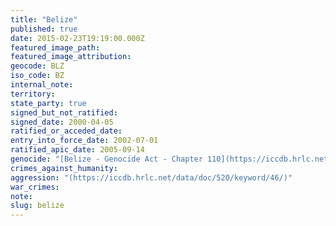 ```yaml
---
title: "Belize"
published: true
date: 2015-02-23T19:19:00.000Z
featured_image_path:
featured_image_attribution:
geocode: BLZ
iso_code: BZ
internal_note:
territory:
state_party: true
signed_but_not_ratified:
signed_date: 2000-04-05
ratified_or_acceded_date:
entry_into_force_date: 2002-07-01
ratified_apic_date: 2005-09-14
genocide: "[Belize - Genocide Act - Chapter 110](https://iccdb.hrlc.net/data/doc/520/keyword/46/)"
crimes_against_humanity:
aggression: "(https://iccdb.hrlc.net/data/doc/520/keyword/46/)"
war_crimes:
note:
slug: belize
---
```

